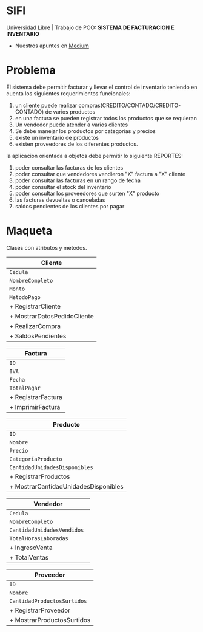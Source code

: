 # SIFI
Universidad Libre | Trabajo de POO: **SISTEMA DE FACTURACION E INVENTARIO**
- Nuestros apuntes en [Medium](https://barrosjss.medium.com/programación-orientada-a-objetos-6ed44a7a1dcf)


# Problema
El sistema debe permitir facturar y llevar el control de inventario teniendo en cuenta los siguientes requerimientos funcionales:
1. un cliente puede realizar compras(CREDITO/CONTADO/CREDITO-CONTADO) de varios productos
2. en una factura se pueden registrar todos los productos que se requieran
3. Un vendedor puede atender a varios clientes
4. Se debe manejar los productos por categorias y precios
5. existe un inventario de productos
6. existen proveedores de los diferentes productos.

la aplicacion orientada a objetos debe permitir lo siguiente REPORTES:
1. poder consultar las facturas de los clientes
2. poder consultar que vendedores vendieron "X" factura a "X" cliente
3. poder consultar las facturas en un rango de fecha
4. poder consultar el stock del inventario
5. poder consultar los proveedores que surten "X" producto
6. las facturas devueltas o canceladas
7. saldos pendientes de los clientes por pagar


# Maqueta
Clases con atributos y metodos.

| Cliente |                           
| ------------- |                      
| `Cedula` |                          
| `NombreCompleto` |                 
| `Monto` |                            
| `MetodoPago` |                                                        
| + RegistrarCliente |                
| + MostrarDatosPedidoCliente |       
| + RealizarCompra | 
| + SaldosPendientes |  

| Factura |
| ------------- |
| `ID` | 
| `IVA` |
| `Fecha` |
| `TotalPagar` |
| + RegistrarFactura |
| + ImprimirFactura |

| Producto |
| ------------- |
| `ID ` | 
| `Nombre ` | 
| `Precio ` | 
| `CategoríaProducto ` |
| `CantidadUnidadesDisponibles ` |
| + RegistrarProductos |
| + MostrarCantidadUnidadesDisponibles |


| Vendedor |
| ------------- |
| `Cedula ` |
| `NombreCompleto ` | 
| `CantidadUnidadesVendidos ` |
| `TotalHorasLaboradas  ` |
| + IngresoVenta  |
| + TotalVentas |

| Proveedor |
| ------------- |
| `ID ` |
| `Nombre ` | 
| `CantidadProductosSurtidos ` |
| + RegistrarProveedor  |
| + MostrarProductosSurtidos |
